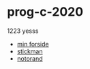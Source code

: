 # prog-c-2020

1223 yesss
 - [min forside](Webside/index.html)
 - [stickman](stickman/stickman.html)
 - [notorand](notorandcommand/notorandwebside.html)